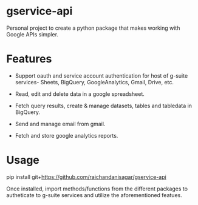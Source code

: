 # gservice-api
Personal project to create a python package that makes working with Google APIs simpler.

# Features
- Support oauth and service account authentication for host of g-suite services- Sheets, BigQuery, GoogleAnalytics, Gmail, Drive, etc.

- Read, edit and delete data in a google spreadsheet.

- Fetch query results, create & manage datasets, tables and tabledata in BigQuery.

- Send and manage email from gmail.

- Fetch and store google analytics reports.


# Usage
pip install git+https://github.com/raichandanisagar/gservice-api

Once installed, import methods/functions from the different packages to autheticate to g-suite services and utilize the aforementioned featues.


